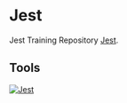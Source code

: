 # Jest

Jest Training Repository [Jest](https://jestjs.io).

## Tools

[![Jest](https://img.shields.io/badge/-Jest-000?style=for-the-badge&logo=Jest&logoColor=944058)](https://jestjs.io)
